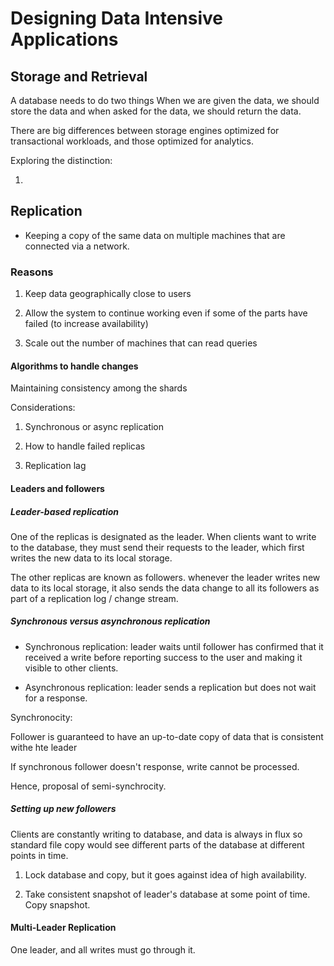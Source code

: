 # Designing Data Intensive Applications

## Storage and Retrieval

A database needs to do two things
When we are given the data, we should store the data and when asked for the data, we should return the data. 

There are big differences between storage engines optimized for transactional workloads, and those optimized for analytics. 

Exploring the distinction:

1. 


## Replication

- Keeping a copy of the same data on multiple machines that are connected via a network. 

### Reasons

1. Keep data geographically close to users

2. Allow the system to continue working even if some of the parts have failed (to increase availability)

3. Scale out the number of machines that can read queries



#### Algorithms to handle changes

Maintaining consistency among the shards

Considerations: 

1. Synchronous or async replication

2. How to handle failed replicas

3. Replication lag


#### Leaders and followers


##### Leader-based replication 

One of the replicas is designated as the leader. When clients want to write to the database, they must send their requests to the leader, which first writes the new data to its local storage. 

The other replicas are known as followers. whenever the leader writes new data to its local storage, it also sends the data change to all its followers as part of a replication log / change stream.

##### Synchronous versus asynchronous replication

- Synchronous replication: leader waits until follower has confirmed that it received a write before reporting success to the user and making it visible to other clients. 

- Asynchronous replication: leader sends a replication but does not wait for a response. 

Synchronocity:

Follower is guaranteed to have an up-to-date copy of data that is consistent withe hte leader

If synchronous follower doesn't response, write cannot be processed. 

Hence, proposal of semi-synchrocity. 


##### Setting up new followers

Clients are constantly writing to database, and data is always in flux so standard file copy would see different parts of the database at different points in time. 

1. Lock database and copy, but it goes against idea of high availability. 

2. Take consistent snapshot of leader's database at some point of time. Copy snapshot. 

#### Multi-Leader Replication

One leader, and all writes must go through it. 


